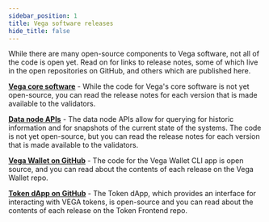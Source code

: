 ```yaml
---
sidebar_position: 1
title: Vega software releases
hide_title: false
---
```


While there are many open-source components to Vega software, not all of the code is open yet. Read on for links to release notes, some of which live in the open repositories on GitHub, and others which are published here. 

[**Vega core software**](docs/releases/core/release-notes) - While the code for Vega's core software is not yet open-source, you can read the release notes for each version that is made available to the validators.

[**Data node APIs**](docs/releases/data-node/release-notes) - The data node APIs allow for querying for historic information and for snapshots of the current state of the systems. The code is not yet open-source, but you can read the release notes for each version that is made available to the validators. 

[**Vega Wallet on GitHub**](https://github.com/vegaprotocol/vegawallet/releases) - The code for the Vega Wallet CLI app is open source, and you can read about the contents of each release on the Vega Wallet repo. 

[**Token dApp on GitHub**](https://github.com/vegaprotocol/token-frontend/releases) - The Token dApp, which provides an interface for interacting with VEGA tokens, is open-source and you can read about the contents of each release on the Token Frontend repo. 